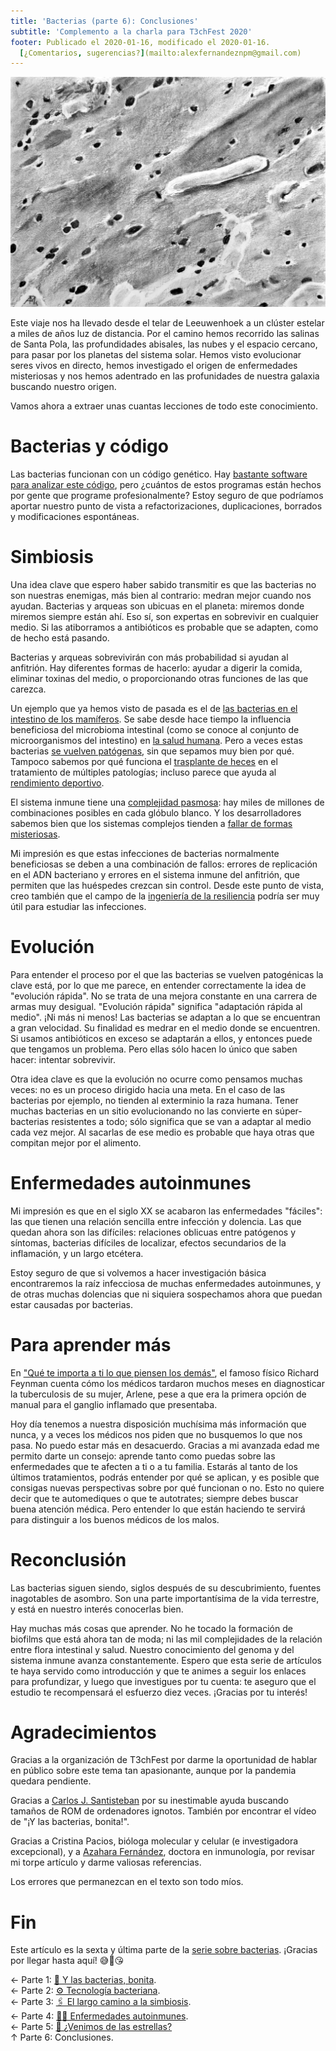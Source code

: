 ```yaml
---
title: 'Bacterias (parte 6): Conclusiones'
subtitle: 'Complemento a la charla para T3chFest 2020'
footer: Publicado el 2020-01-16, modificado el 2020-01-16.
  [¿Comentarios, sugerencias?](mailto:alexfernandeznpm@gmail.com)
---
```


![Un ejemplar de _Vibrio cholerae_, la bacteria que causa el cólera, al microscopio electrónico. Dibujo del autor, basado en [esta imagen](https://pixnio.com/science/microscopy-images/vibrio-related-diseases/vibrio-cholerae-bacteria-under-electron-micrograph).](/2020/pics/bacterias-vibrio-cholerae-dibujo.jpg "La bacteria, alargada y de una micra de ancho, aparece en un fondo gris con agujeritos, reminiscente de un vaso sanguíneo.")

Este viaje nos ha llevado desde el telar de Leeuwenhoek
a un clúster estelar a miles de años luz de distancia.
Por el camino hemos recorrido
las salinas de Santa Pola,
las profundidades abisales,
las nubes y el espacio cercano,
para pasar por los planetas del sistema solar.
Hemos visto evolucionar seres vivos en directo,
hemos investigado el origen de enfermedades misteriosas
y nos hemos adentrado en las profunidades de nuestra galaxia
buscando nuestro origen.

Vamos ahora a extraer unas cuantas lecciones de todo este conocimiento.

# Bacterias y código

Las bacterias funcionan con un código genético.
Hay [bastante software para analizar este código](https://en.wikipedia.org/wiki/List_of_open-source_bioinformatics_software),
pero ¿cuántos de estos programas están hechos por gente que programe profesionalmente?
Estoy seguro de que podríamos aportar nuestro punto de vista a refactorizaciones,
duplicaciones, borrados y modificaciones espontáneas.

# Simbiosis

Una idea clave que espero haber sabido transmitir es que las bacterias
no son nuestras enemigas, más bien al contrario:
medran mejor cuando nos ayudan.
Bacterias y arqueas son ubicuas en el planeta:
miremos donde miremos siempre están ahí.
Eso sí, son expertas en sobrevivir en cualquier medio.
Si las atiborramos a antibióticos es probable que se adapten,
como de hecho está pasando.

Bacterias y arqueas sobrevivirán con más probabilidad si ayudan al anfitrión.
Hay diferentes formas de hacerlo:
ayudar a digerir la comida,
eliminar toxinas del medio,
o proporcionando otras funciones de las que carezca.

Un ejemplo que ya hemos visto de pasada es el de
[las bacterias en el intestino de los mamíferos](https://www.ncbi.nlm.nih.gov/pmc/articles/PMC3152488/).
Se sabe desde hace tiempo
la influencia beneficiosa del microbioma intestinal
(como se conoce al conjunto de microorganismos del intestino)
en [la salud humana](https://www.frontiersin.org/articles/10.3389/fimmu.2018.02667/full).
Pero a veces estas bacterias
[se vuelven patógenas](https://www.uv.es/biodiver/pdfs/PerezBrocal2013-2.pdf),
sin que sepamos muy bien por qué.
Tampoco sabemos por qué funciona el
[trasplante de heces](https://en.wikipedia.org/wiki/Fecal_microbiota_transplant)
en el tratamiento de múltiples patologías;
incluso parece que ayuda al
[rendimiento deportivo](https://www.bicycling.com/training/a20043878/is-poop-doping-the-next-big-thing/).

El sistema inmune tiene una [complejidad pasmosa](https://www.mc.vanderbilt.edu/vanderbiltmedicine/cracking-the-code-of-the-immune-system/):
hay miles de millones de combinaciones posibles en cada glóbulo blanco.
Y los desarrolladores sabemos bien que los sistemas complejos
tienden a [fallar de formas misteriosas](https://web.mit.edu/2.75/resources/random/How%20Complex%20Systems%20Fail.pdf).

Mi impresión es que estas infecciones de bacterias normalmente beneficiosas
se deben a una combinación de fallos:
errores de replicación en el ADN bacteriano
y errores en el sistema inmune del anfitrión,
que permiten que las huéspedes crezcan sin control.
Desde este punto de vista,
creo también que el campo de la
[ingeniería de la resiliencia](https://dl.acm.org/doi/pdf/10.1145/2367376.2371297)
podría ser muy útil para estudiar las infecciones.

# Evolución

Para entender el proceso por el que las bacterias se vuelven patogénicas
la clave está, por lo que me parece,
en entender correctamente la idea de "evolución rápida".
No se trata de una mejora constante en una carrera de armas muy desigual.
"Evolución rápida" significa "adaptación rápida al medio".
¡Ni más ni menos!
Las bacterias se adaptan a lo que se encuentran a gran velocidad.
Su finalidad es medrar en el medio donde se encuentren.
Si usamos antibióticos en exceso se adaptarán a ellos,
y entonces puede que tengamos un problema.
Pero ellas sólo hacen lo único que saben hacer:
intentar sobrevivir.

Otra idea clave es que la evolución no ocurre como pensamos muchas veces:
no es un proceso dirigido hacia una meta.
En el caso de las bacterias por ejemplo,
no tienden al exterminio la raza humana.
Tener muchas bacterias en un sitio evolucionando
no las convierte en súper-bacterias resistentes a todo;
sólo significa que se van a adaptar al medio cada vez mejor.
Al sacarlas de ese medio es probable que haya otras que compitan mejor por el alimento.

# Enfermedades autoinmunes

Mi impresión es que en el siglo XX se acabaron las enfermedades "fáciles":
las que tienen una relación sencilla entre infección y dolencia.
Las que quedan ahora son las difíciles:
relaciones oblicuas entre patógenos y síntomas,
bacterias difíciles de localizar,
efectos secundarios de la inflamación,
y un largo etcétera.

Estoy seguro de que si volvemos a hacer investigación básica
encontraremos la raíz infecciosa de muchas enfermedades autoinmunes,
y de otras muchas dolencias que ni siquiera sospechamos ahora que puedan estar causadas por bacterias.

# Para aprender más

En ["Qué te importa a ti lo que piensen los demás"](https://en.wikipedia.org/wiki/What_Do_You_Care_What_Other_People_Think%3F),
el famoso físico Richard Feynman cuenta cómo los médicos tardaron muchos meses en diagnosticar
la tuberculosis de su mujer, Arlene,
pese a que era la primera opción de manual para el ganglio inflamado que presentaba.

Hoy día tenemos a nuestra disposición muchísima más información que nunca,
y a veces los médicos nos piden que no busquemos lo que nos pasa.
No puedo estar más en desacuerdo.
Gracias a mi avanzada edad me permito darte un consejo:
aprende tanto como puedas sobre las enfermedades que te afecten a ti o a tu familia.
Estarás al tanto de los últimos tratamientos,
podrás entender por qué se aplican,
y es posible que consigas nuevas perspectivas sobre por qué funcionan o no.
Esto no quiere decir que te automediques o que te autotrates;
siempre debes buscar buena atención médica.
Pero entender lo que están haciendo te servirá para distinguir a los buenos médicos de los malos.

# Reconclusión

Las bacterias siguen siendo,
siglos después de su descubrimiento,
fuentes inagotables de asombro.
Son una parte importantísima de la vida terrestre,
y está en nuestro interés conocerlas bien.

Hay muchas más cosas que aprender.
No he tocado la formación de biofilms que está ahora tan de moda;
ni las mil complejidades de la relación entre flora intestinal y salud.
Nuestro conocimiento del genoma y del sistema inmune avanza constantemente.
Espero que esta serie de artículos te haya servido como introducción
y que te animes a seguir los enlaces para profundizar,
y luego que investigues por tu cuenta:
te aseguro que el estudio te recompensará el esfuerzo diez veces.
¡Gracias por tu interés!

# Agradecimientos

Gracias a la organización de T3chFest por darme la oportunidad de hablar en público
sobre este tema tan apasionante,
aunque por la pandemia quedara pendiente.

Gracias a
[Carlos J. Santisteban](https://twitter.com/zuiko21)
por su inestimable ayuda buscando tamaños de ROM de ordenadores ignotos.
También por encontrar el vídeo de "¡Y las bacterias, bonita!".

Gracias a Cristina Pacios, bióloga molecular y celular (e investigadora excepcional),
y a [Azahara Fernández](https://twitter.com/azahara_fergui),
doctora en inmunología,
por revisar mi torpe artículo y darme valiosas referencias.

Los errores que permanezcan en el texto son todo míos.

# Fin

Este artículo es la sexta y última parte de la
[serie sobre bacterias](bacterias-maquinas).
¡Gracias por llegar hasta aquí! 😅🦠😘

← Parte 1: [🦠 Y las bacterias, bonita](/2021/bacterias-bonita).  
← Parte 2: [⚙️ Tecnología bacteriana](/2022/bacterias-tecnologia).  
← Parte 3: [🖇️ El largo camino a la simbiosis](/2022/bacterias-simbiosis).  
← Parte 4: [🧑‍⚕️ Enfermedades autoinmunes](/2022/bacterias-autoinmunes).  
← Parte 5: [🌠 ¿Venimos de las estrellas?](bacterias-estrellas)  
↑ Parte 6: Conclusiones.  

